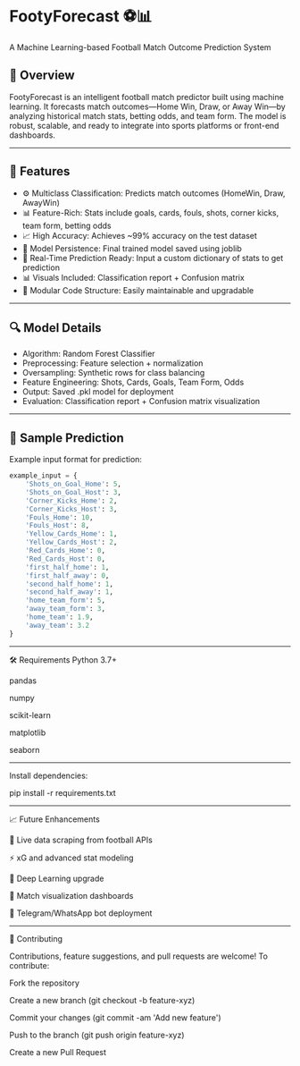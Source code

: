 # FootyForecast ⚽📊  
A Machine Learning-based Football Match Outcome Prediction System

## 📌 Overview  
FootyForecast is an intelligent football match predictor built using machine learning. It forecasts match outcomes—Home Win, Draw, or Away Win—by analyzing historical match stats, betting odds, and team form. The model is robust, scalable, and ready to integrate into sports platforms or front-end dashboards.

---

## 🚀 Features  

- ⚙️ Multiclass Classification: Predicts match outcomes (HomeWin, Draw, AwayWin)  
- 📊 Feature-Rich: Stats include goals, cards, fouls, shots, corner kicks, team form, betting odds  
- 📈 High Accuracy: Achieves ~99% accuracy on the test dataset  
- 💾 Model Persistence: Final trained model saved using joblib  
- 🧪 Real-Time Prediction Ready: Input a custom dictionary of stats to get prediction  
- 📊 Visuals Included: Classification report + Confusion matrix  
- 🧱 Modular Code Structure: Easily maintainable and upgradable  

---

## 🔍 Model Details  

- Algorithm: Random Forest Classifier  
- Preprocessing: Feature selection + normalization  
- Oversampling: Synthetic rows for class balancing  
- Feature Engineering: Shots, Cards, Goals, Team Form, Odds  
- Output: Saved .pkl model for deployment  
- Evaluation: Classification report + Confusion matrix visualization

---

## 🧪 Sample Prediction  

Example input format for prediction:

```python
example_input = {
    'Shots_on_Goal_Home': 5,
    'Shots_on_Goal_Host': 3,
    'Corner_Kicks_Home': 2,
    'Corner_Kicks_Host': 3,
    'Fouls_Home': 10,
    'Fouls_Host': 8,
    'Yellow_Cards_Home': 1,
    'Yellow_Cards_Host': 2,
    'Red_Cards_Home': 0,
    'Red_Cards_Host': 0,
    'first_half_home': 1,
    'first_half_away': 0,
    'second_half_home': 1,
    'second_half_away': 1,
    'home_team_form': 5,
    'away_team_form': 3,
    'home_team': 1.9,
    'away_team': 3.2
}
```

---

🛠 Requirements
Python 3.7+

pandas

numpy

scikit-learn

matplotlib

seaborn

---

Install dependencies:

pip install -r requirements.txt

---

📈 Future Enhancements

🔌 Live data scraping from football APIs

⚡ xG and advanced stat modeling

🧠 Deep Learning upgrade

🧩 Match visualization dashboards

📲 Telegram/WhatsApp bot deployment

---

🤝 Contributing

Contributions, feature suggestions, and pull requests are welcome!
To contribute:

Fork the repository

Create a new branch (git checkout -b feature-xyz)

Commit your changes (git commit -am 'Add new feature')

Push to the branch (git push origin feature-xyz)

Create a new Pull Request

